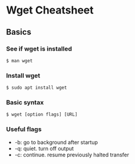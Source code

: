 
# Wget Cheatsheet

## Basics

### See if wget is installed

`$ man wget`

### Install wget

`$ sudo apt install wget`

### Basic syntax

`$ wget [option flags] [URL]`

### Useful flags

- -b: go to background after startup
- -q: quiet. turn off output
- -c: continue. resume previously halted transfer
